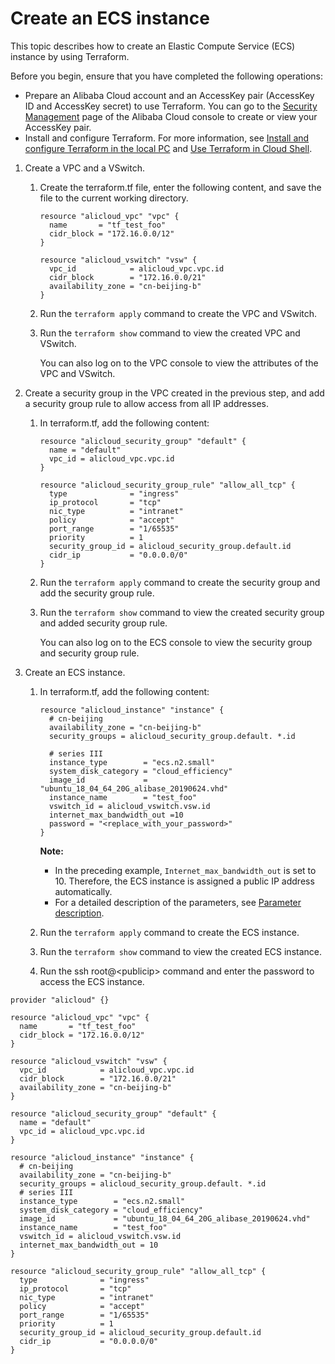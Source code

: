 # Create an ECS instance

This topic describes how to create an Elastic Compute Service \(ECS\) instance by using Terraform.

Before you begin, ensure that you have completed the following operations:

-   Prepare an Alibaba Cloud account and an AccessKey pair \(AccessKey ID and AccessKey secret\) to use Terraform. You can go to the [Security Management](https://usercenter.console.aliyun.com/?spm=5176.doc52740.2.3.QKZk8w#/manage/ak) page of the Alibaba Cloud console to create or view your AccessKey pair.
-   Install and configure Terraform. For more information, see [Install and configure Terraform in the local PC]() and [Use Terraform in Cloud Shell]().

1.  Create a VPC and a VSwitch.

    1.  Create the terraform.tf file, enter the following content, and save the file to the current working directory.

        ```
        resource "alicloud_vpc" "vpc" {
          name       = "tf_test_foo"
          cidr_block = "172.16.0.0/12"
        }
        
        resource "alicloud_vswitch" "vsw" {
          vpc_id            = alicloud_vpc.vpc.id
          cidr_block        = "172.16.0.0/21"
          availability_zone = "cn-beijing-b"
        }
        ```

    2.  Run the `terraform apply` command to create the VPC and VSwitch.
    3.  Run the `terraform show` command to view the created VPC and VSwitch.

        You can also log on to the VPC console to view the attributes of the VPC and VSwitch.

2.  Create a security group in the VPC created in the previous step, and add a security group rule to allow access from all IP addresses.

    1.  In terraform.tf, add the following content:

        ```
        resource "alicloud_security_group" "default" {
          name = "default"
          vpc_id = alicloud_vpc.vpc.id
        }
        
        resource "alicloud_security_group_rule" "allow_all_tcp" {
          type              = "ingress"
          ip_protocol       = "tcp"
          nic_type          = "intranet"
          policy            = "accept"
          port_range        = "1/65535"
          priority          = 1
          security_group_id = alicloud_security_group.default.id
          cidr_ip           = "0.0.0.0/0"
        }
        ```

    2.  Run the `terraform apply` command to create the security group and add the security group rule.
    3.  Run the `terraform show` command to view the created security group and added security group rule.

        You can also log on to the ECS console to view the security group and security group rule.

3.  Create an ECS instance.

    1.  In terraform.tf, add the following content:

        ```
        resource "alicloud_instance" "instance" {
          # cn-beijing
          availability_zone = "cn-beijing-b"
          security_groups = alicloud_security_group.default. *.id
        
          # series III
          instance_type        = "ecs.n2.small"
          system_disk_category = "cloud_efficiency"
          image_id             = "ubuntu_18_04_64_20G_alibase_20190624.vhd"
          instance_name        = "test_foo"
          vswitch_id = alicloud_vswitch.vsw.id
          internet_max_bandwidth_out =10
          password = "<replace_with_your_password>"
        }
        ```

        **Note:**

        -   In the preceding example, `Internet_max_bandwidth_out` is set to 10. Therefore, the ECS instance is assigned a public IP address automatically.
        -   For a detailed description of the parameters, see [Parameter description](https://www.terraform.io/docs/providers/alicloud/r/instance.html).
    2.  Run the `terraform apply` command to create the ECS instance.
    3.  Run the `terraform show` command to view the created ECS instance.
    4.  Run the ssh root@<publicip\> command and enter the password to access the ECS instance.

```
provider "alicloud" {}

resource "alicloud_vpc" "vpc" {
  name       = "tf_test_foo"
  cidr_block = "172.16.0.0/12"
}

resource "alicloud_vswitch" "vsw" {
  vpc_id            = alicloud_vpc.vpc.id
  cidr_block        = "172.16.0.0/21"
  availability_zone = "cn-beijing-b"
}

resource "alicloud_security_group" "default" {
  name = "default"
  vpc_id = alicloud_vpc.vpc.id
}

resource "alicloud_instance" "instance" {
  # cn-beijing
  availability_zone = "cn-beijing-b"
  security_groups = alicloud_security_group.default. *.id
  # series III
  instance_type        = "ecs.n2.small"
  system_disk_category = "cloud_efficiency"
  image_id             = "ubuntu_18_04_64_20G_alibase_20190624.vhd"
  instance_name        = "test_foo"
  vswitch_id = alicloud_vswitch.vsw.id
  internet_max_bandwidth_out = 10
}

resource "alicloud_security_group_rule" "allow_all_tcp" {
  type              = "ingress"
  ip_protocol       = "tcp"
  nic_type          = "intranet"
  policy            = "accept"
  port_range        = "1/65535"
  priority          = 1
  security_group_id = alicloud_security_group.default.id
  cidr_ip           = "0.0.0.0/0"
}
```

